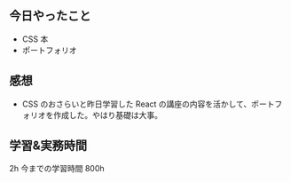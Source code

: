 ## 今日やったこと

- CSS 本
- ポートフォリオ

## 感想

- CSS のおさらいと昨日学習した React の講座の内容を活かして、ポートフォリオを作成した。やはり基礎は大事。

## 学習&実務時間

2h
今までの学習時間 800h
